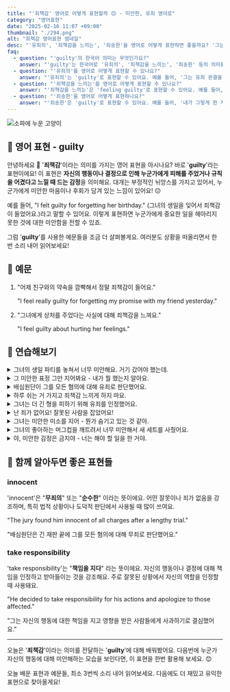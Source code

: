 ```yaml
---
title: "'죄책감' 영어로 어떻게 표현할까 ️😔 - 미안한, 유죄 영어로"
category: "영어표현"
date: "2025-02-16 11:07 +09:00"
thumbnail: "./294.png"
alt: "죄책감 영어표현 썸네일"
desc: "'유죄의', '죄책감을 느끼는', '죄송한'을 영어로 어떻게 표현하면 좋을까요? '그는 유죄 판결을 받았어, '그녀는 그 일 때문에 죄책감을 느끼고 있어', '내가 그렇게 한 게 죄송해' 등을 영어로 표현하는 법을 배워봅시다. 다양한 예문을 통해서 연습하고 본인의 표현으로 만들어 보세요."
faq:
  - question: "'guilty'의 한국어 의미는 무엇인가요?"
    answer: "'guilty'는 한국어로 '유죄의', '죄책감을 느끼는', '죄송한' 등의 의미를 가집니다."
  - question: "'유죄의'를 영어로 어떻게 표현할 수 있나요?"
    answer: "'유죄의'는 'guilty'로 표현할 수 있어요. 예를 들어, '그는 유죄 판결을 받았어'는 'He was found guilty'로 말할 수 있어요."
  - question: "'죄책감을 느끼는'을 영어로 어떻게 표현할 수 있나요?"
    answer: "'죄책감을 느끼는'은 'feeling guilty'로 표현할 수 있어요. 예를 들어, '그녀는 그 일 때문에 죄책감을 느끼고 있어'는 'She is feeling guilty about that'으로 말할 수 있어요."
  - question: "'죄송한'을 영어로 어떻게 표현하나요?"
    answer: "'죄송한'은 'guilty'로 표현할 수 있어요. 예를 들어, '내가 그렇게 한 게 죄송해'는 'I feel guilty for doing that'으로 표현할 수 있어요."
---
```


![소파에 누운 고양이](./294-1.jpg)

## 🌟 영어 표현 - guilty

안녕하세요 👋 '**죄책감**'이라는 의미를 가지는 영어 표현을 아시나요? 바로 '**guilty**'라는 표현이에요! 이 표현은 **자신의 행동이나 결정으로 인해 누군가에게 피해를 주었거나 규칙을 어겼다고 느낄 때 드는 감정**을 의미해요. 대개는 부정적인 뉘앙스를 가지고 있어서, 누군가에게 미안한 마음이나 후회가 담겨 있는 느낌이 있어요! 😔

<script async src="https://pagead2.googlesyndication.com/pagead/js/adsbygoogle.js?client=ca-pub-1465612013356152"
     crossorigin="anonymous"></script>
<!-- engple-horizontal-ad -->

<ins class="adsbygoogle"
     style="display:block"
     data-ad-client="ca-pub-1465612013356152"
     data-ad-slot="2106896038"
     data-ad-format="auto"
     data-full-width-responsive="true"></ins>

<script>
     (adsbygoogle = window.adsbygoogle || []).push({});
</script>

예를 들어, "I felt guilty for forgetting her birthday." (그녀의 생일을 잊어서 죄책감이 들었어요.)라고 말할 수 있어요. 이렇게 표현하면 누군가에게 중요한 일을 헤아리지 못한 것에 대한 미안함을 전할 수 있죠.

그럼 '**guilty**'를 사용한 예문들을 조금 더 살펴볼게요. 여러분도 상황을 떠올리면서 한 번 소리 내어 읽어보세요!

## 📖 예문

1. "어제 친구와의 약속을 깜빡해서 정말 죄책감이 들어요."

   "I feel really guilty for forgetting my promise with my friend yesterday."

2. "그녀에게 상처를 주었다는 사실에 대해 죄책감을 느껴요."

   "I feel guilty about hurting her feelings."

## 💬 연습해보기

<details>
<summary>그녀의 생일 파티를 놓쳐서 너무 미안해요. 거기 갔어야 했는데.</summary>
<span>I feel so guilty about missing her birthday party. I <a href="/blog/in-english/257.should've/">should've</a> been there.</span>
</details>

<details>
<summary>그 미안한 표정 그만 지어봐요 - 내가 뭘 했는지 알아요.</summary>
<span>Stop giving me that guilty look - I know what you did.</span>
</details>

<details>
<summary>배심원단이 그를 모든 혐의에 대해 유죄로 판단했어요.</summary>
<span>The jury found him guilty on all counts.</span>
</details>

<details>
<summary>하루 쉬는 거 가지고 죄책감 느끼게 하지 마요.</summary>
<span>Don't make me feel guilty about taking a day off.</span>
</details>

<details>
<summary>그녀는 더 긴 형을 피하기 위해 유죄를 인정했어요.</summary>
<span>She pleaded guilty to avoid a longer sentence.</span>
</details>

<details>
<summary>난 죄가 없어요! 잘못된 사람을 잡았어요!</summary>
<span>I'm not guilty! You've got the wrong person!</span>
</details>

<details>
<summary>그녀는 미안한 미소를 지어 - 뭔가 숨기고 있는 것 같아.</summary>
<span>She's got that guilty smile on her face - bet she's hiding something.</span>
</details>

<details>
<summary>그녀의 좋아하는 머그컵을 깨트려서 너무 미안해서 새 세트를 사줬어요.</summary>
<span>I felt so guilty about breaking her favorite mug that I bought her a new set.</span>
</details>

<details>
<summary>야, 미안한 감정은 금지야 - 너는 해야 할 일을 한 거야.</summary>
<span>Hey, no guilty feelings allowed - you did what you had to do.</span>
</details>

## 🤝 함께 알아두면 좋은 표현들

### innocent

'innocent'은 "**무죄의**" 또는 "**순수한**" 이라는 뜻이에요. 어떤 잘못이나 죄가 없음을 강조하며, 특히 법적 상황이나 도덕적 판단에서 사용될 때 많이 쓰여요.

"The jury found him innocent of all charges after a lengthy trial."

"배심원단은 긴 재판 끝에 그를 모든 혐의에 대해 무죄로 판단했어요."

### take responsibility

'take responsibility'는 "**책임을 지다**" 라는 뜻이에요. 자신의 행동이나 결정에 대해 책임을 인정하고 받아들이는 것을 강조해요. 주로 잘못된 상황에서 자신의 역할을 인정할 때 사용돼요.

"He decided to take responsibility for his actions and apologize to those affected."

"그는 자신의 행동에 대한 책임을 지고 영향을 받은 사람들에게 사과하기로 결심했어요."

---

오늘은 '**죄책감**'이라는 의미를 전달하는 '**guilty**'에 대해 배워봤어요. 다음번에 누군가 자신의 행동에 대해 미안해하는 모습을 보인다면, 이 표현을 한번 활용해 보세요. 😊

오늘 배운 표현과 예문들, 최소 3번씩 소리 내어 읽어보세요. 다음에도 더 재밌고 유익한 표현으로 찾아올게요!
